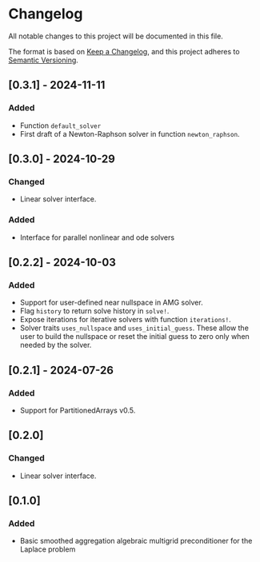 
# Changelog

All notable changes to this project will be documented in this file.

The format is based on [Keep a Changelog](https://keepachangelog.com/en/1.0.0/),
and this project adheres to [Semantic Versioning](https://semver.org/spec/v2.0.0.html).

## [0.3.1] - 2024-11-11

### Added

- Function `default_solver`
- First draft of a Newton-Raphson solver in function `newton_raphson`.

## [0.3.0] - 2024-10-29

### Changed

- Linear solver interface.

### Added

- Interface for parallel nonlinear and ode solvers

## [0.2.2] - 2024-10-03

### Added

- Support for user-defined near nullspace in AMG solver.
- Flag `history` to return solve history in `solve!`.
- Expose iterations for iterative solvers with function `iterations!`.
- Solver traits `uses_nullspace` and `uses_initial_guess`. These allow the user to build the nullspace or reset the initial guess to zero only when needed by the solver.

## [0.2.1] - 2024-07-26

### Added
- Support for PartitionedArrays v0.5.

## [0.2.0]

### Changed

- Linear solver interface.

## [0.1.0]

### Added

- Basic smoothed aggregation algebraic multigrid preconditioner for the Laplace problem
